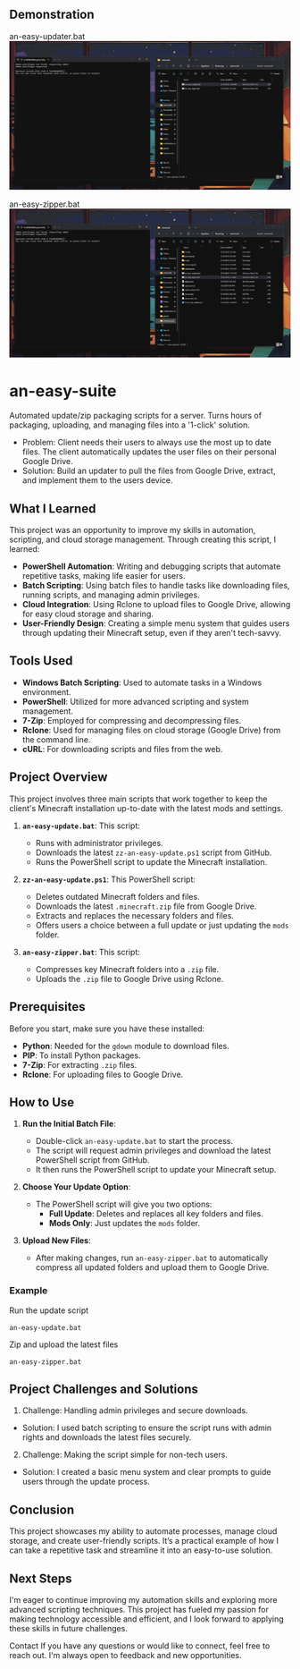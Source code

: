 ## Demonstration

an-easy-updater.bat
![Project Demo](an-easy-updater.gif)

an-easy-zipper.bat
![Project Demo](an-easy-zipper.gif)

# an-easy-suite
Automated update/zip packaging scripts for a server. Turns hours of packaging, uploading, and managing files into a '1-click' solution.
- Problem: Client needs their users to always use the most up to date files. The client automatically updates the user files on their personal Google Drive.
- Solution: Build an updater to pull the files from Google Drive, extract, and implement them to the users device.

## What I Learned

This project was an opportunity to improve my skills in automation, scripting, and cloud storage management. Through creating this script, I learned:
- **PowerShell Automation**: Writing and debugging scripts that automate repetitive tasks, making life easier for users.
- **Batch Scripting**: Using batch files to handle tasks like downloading files, running scripts, and managing admin privileges.
- **Cloud Integration**: Using Rclone to upload files to Google Drive, allowing for easy cloud storage and sharing.
- **User-Friendly Design**: Creating a simple menu system that guides users through updating their Minecraft setup, even if they aren't tech-savvy.

## Tools Used

- **Windows Batch Scripting**: Used to automate tasks in a Windows environment.
- **PowerShell**: Utilized for more advanced scripting and system management.
- **7-Zip**: Employed for compressing and decompressing files.
- **Rclone**: Used for managing files on cloud storage (Google Drive) from the command line.
- **cURL**: For downloading scripts and files from the web.


## Project Overview

This project involves three main scripts that work together to keep the client's Minecraft installation up-to-date with the latest mods and settings.

1. **`an-easy-update.bat`**: This script:
   - Runs with administrator privileges.
   - Downloads the latest `zz-an-easy-update.ps1` script from GitHub.
   - Runs the PowerShell script to update the Minecraft installation.

2. **`zz-an-easy-update.ps1`**: This PowerShell script:
   - Deletes outdated Minecraft folders and files.
   - Downloads the latest `.minecraft.zip` file from Google Drive.
   - Extracts and replaces the necessary folders and files.
   - Offers users a choice between a full update or just updating the `mods` folder.

3. **`an-easy-zipper.bat`**: This script:
   - Compresses key Minecraft folders into a `.zip` file.
   - Uploads the `.zip` file to Google Drive using Rclone.

## Prerequisites

Before you start, make sure you have these installed:
- **Python**: Needed for the `gdown` module to download files.
- **PIP**: To install Python packages.
- **7-Zip**: For extracting `.zip` files.
- **Rclone**: For uploading files to Google Drive.

## How to Use

1. **Run the Initial Batch File**:
   - Double-click `an-easy-update.bat` to start the process.
   - The script will request admin privileges and download the latest PowerShell script from GitHub.
   - It then runs the PowerShell script to update your Minecraft setup.

2. **Choose Your Update Option**:
   - The PowerShell script will give you two options:
     - **Full Update**: Deletes and replaces all key folders and files.
     - **Mods Only**: Just updates the `mods` folder.

3. **Upload New Files**:
   - After making changes, run `an-easy-zipper.bat` to automatically compress all updated folders and upload them to Google Drive.

### Example

Run the update script
```shell
an-easy-update.bat
```
Zip and upload the latest files
```shell
an-easy-zipper.bat
```
## Project Challenges and Solutions
1. Challenge: Handling admin privileges and secure downloads.
- Solution: I used batch scripting to ensure the script runs with admin rights and downloads the latest files securely.
2. Challenge: Making the script simple for non-tech users.
- Solution: I created a basic menu system and clear prompts to guide users through the update process.
## Conclusion
This project showcases my ability to automate processes, manage cloud storage, and create user-friendly scripts. It’s a practical example of how I can take a repetitive task and streamline it into an easy-to-use solution.

## Next Steps
I'm eager to continue improving my automation skills and exploring more advanced scripting techniques. This project has fueled my passion for making technology accessible and efficient, and I look forward to applying these skills in future challenges.

Contact
If you have any questions or would like to connect, feel free to reach out. I'm always open to feedback and new opportunities.

